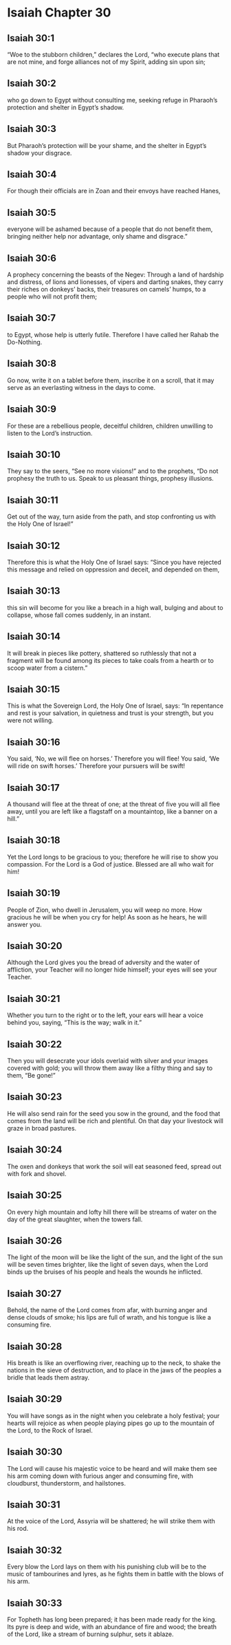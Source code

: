 # Isaiah Chapter 30

## Isaiah 30:1
“Woe to the stubborn children,” declares the Lord, “who execute plans that are not mine, and forge alliances not of my Spirit, adding sin upon sin;

## Isaiah 30:2
who go down to Egypt without consulting me, seeking refuge in Pharaoh’s protection and shelter in Egypt’s shadow.

## Isaiah 30:3
But Pharaoh’s protection will be your shame, and the shelter in Egypt’s shadow your disgrace.

## Isaiah 30:4
For though their officials are in Zoan and their envoys have reached Hanes,

## Isaiah 30:5
everyone will be ashamed because of a people that do not benefit them, bringing neither help nor advantage, only shame and disgrace.”

## Isaiah 30:6
A prophecy concerning the beasts of the Negev: Through a land of hardship and distress, of lions and lionesses, of vipers and darting snakes, they carry their riches on donkeys’ backs, their treasures on camels’ humps, to a people who will not profit them;

## Isaiah 30:7
to Egypt, whose help is utterly futile. Therefore I have called her Rahab the Do-Nothing.

## Isaiah 30:8
Go now, write it on a tablet before them, inscribe it on a scroll, that it may serve as an everlasting witness in the days to come.

## Isaiah 30:9
For these are a rebellious people, deceitful children, children unwilling to listen to the Lord’s instruction.

## Isaiah 30:10
They say to the seers, “See no more visions!” and to the prophets, “Do not prophesy the truth to us. Speak to us pleasant things, prophesy illusions.

## Isaiah 30:11
Get out of the way, turn aside from the path, and stop confronting us with the Holy One of Israel!”

## Isaiah 30:12
Therefore this is what the Holy One of Israel says: “Since you have rejected this message and relied on oppression and deceit, and depended on them,

## Isaiah 30:13
this sin will become for you like a breach in a high wall, bulging and about to collapse, whose fall comes suddenly, in an instant.

## Isaiah 30:14
It will break in pieces like pottery, shattered so ruthlessly that not a fragment will be found among its pieces to take coals from a hearth or to scoop water from a cistern.”

## Isaiah 30:15
This is what the Sovereign Lord, the Holy One of Israel, says: “In repentance and rest is your salvation, in quietness and trust is your strength, but you were not willing.

## Isaiah 30:16
You said, ‘No, we will flee on horses.’ Therefore you will flee! You said, ‘We will ride on swift horses.’ Therefore your pursuers will be swift!

## Isaiah 30:17
A thousand will flee at the threat of one; at the threat of five you will all flee away, until you are left like a flagstaff on a mountaintop, like a banner on a hill.”

## Isaiah 30:18
Yet the Lord longs to be gracious to you; therefore he will rise to show you compassion. For the Lord is a God of justice. Blessed are all who wait for him!

## Isaiah 30:19
People of Zion, who dwell in Jerusalem, you will weep no more. How gracious he will be when you cry for help! As soon as he hears, he will answer you.

## Isaiah 30:20
Although the Lord gives you the bread of adversity and the water of affliction, your Teacher will no longer hide himself; your eyes will see your Teacher.

## Isaiah 30:21
Whether you turn to the right or to the left, your ears will hear a voice behind you, saying, “This is the way; walk in it.”

## Isaiah 30:22
Then you will desecrate your idols overlaid with silver and your images covered with gold; you will throw them away like a filthy thing and say to them, “Be gone!”

## Isaiah 30:23
He will also send rain for the seed you sow in the ground, and the food that comes from the land will be rich and plentiful. On that day your livestock will graze in broad pastures.

## Isaiah 30:24
The oxen and donkeys that work the soil will eat seasoned feed, spread out with fork and shovel.

## Isaiah 30:25
On every high mountain and lofty hill there will be streams of water on the day of the great slaughter, when the towers fall.

## Isaiah 30:26
The light of the moon will be like the light of the sun, and the light of the sun will be seven times brighter, like the light of seven days, when the Lord binds up the bruises of his people and heals the wounds he inflicted.

## Isaiah 30:27
Behold, the name of the Lord comes from afar, with burning anger and dense clouds of smoke; his lips are full of wrath, and his tongue is like a consuming fire.

## Isaiah 30:28
His breath is like an overflowing river, reaching up to the neck, to shake the nations in the sieve of destruction, and to place in the jaws of the peoples a bridle that leads them astray.

## Isaiah 30:29
You will have songs as in the night when you celebrate a holy festival; your hearts will rejoice as when people playing pipes go up to the mountain of the Lord, to the Rock of Israel.

## Isaiah 30:30
The Lord will cause his majestic voice to be heard and will make them see his arm coming down with furious anger and consuming fire, with cloudburst, thunderstorm, and hailstones.

## Isaiah 30:31
At the voice of the Lord, Assyria will be shattered; he will strike them with his rod.

## Isaiah 30:32
Every blow the Lord lays on them with his punishing club will be to the music of tambourines and lyres, as he fights them in battle with the blows of his arm.

## Isaiah 30:33
For Topheth has long been prepared; it has been made ready for the king. Its pyre is deep and wide, with an abundance of fire and wood; the breath of the Lord, like a stream of burning sulphur, sets it ablaze.
